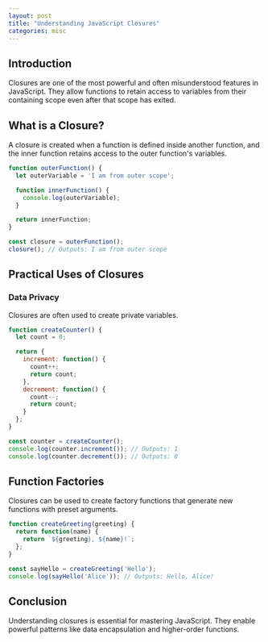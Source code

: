 ```yaml
---
layout: post
title: "Understanding JavaScript Closures"
categories: misc
---
```


## Introduction

Closures are one of the most powerful and often misunderstood features in JavaScript. They allow functions to retain access to variables from their containing scope even after that scope has exited.

## What is a Closure?

A closure is created when a function is defined inside another function, and the inner function retains access to the outer function's variables.

```javascript
function outerFunction() {
  let outerVariable = 'I am from outer scope';

  function innerFunction() {
    console.log(outerVariable);
  }

  return innerFunction;
}

const closure = outerFunction();
closure(); // Outputs: I am from outer scope
```
## Practical Uses of Closures
### Data Privacy
Closures are often used to create private variables.
```javascript
function createCounter() {
  let count = 0;

  return {
    increment: function() {
      count++;
      return count;
    },
    decrement: function() {
      count--;
      return count;
    }
  };
}

const counter = createCounter();
console.log(counter.increment()); // Outputs: 1
console.log(counter.decrement()); // Outputs: 0
```
## Function Factories
Closures can be used to create factory functions that generate new functions with preset arguments.

```javascript
function createGreeting(greeting) {
  return function(name) {
    return `${greeting}, ${name}!`;
  };
}

const sayHello = createGreeting('Hello');
console.log(sayHello('Alice')); // Outputs: Hello, Alice!
```
## Conclusion
Understanding closures is essential for mastering JavaScript. They enable powerful patterns like data encapsulation and higher-order functions.
